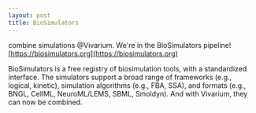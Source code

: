 ```yaml
---
layout: post
title: BioSimulators
---
```

combine simulations @Vivarium. We're in the BioSimulators pipeline! 
[https://biosimulators.org](https://biosimulators.org) 

BioSimulators is a free registry of biosimulation tools, with a standardized interface. 
The simulators support a broad range of frameworks 
(e.g., logical, kinetic), simulation algorithms (e.g., FBA, SSA), 
and formats (e.g., BNGL, CellML, NeuroML/LEMS, SBML, Smoldyn).
And with Vivarium, they can now be combined.